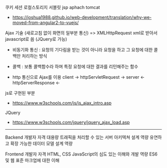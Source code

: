 쿠키 
세션
로컬스토리지
서블릿
jsp
aphach
tomcat

- https://joshua1988.github.io/web-development/translation/why-we-moved-from-angular2-to-vuejs/



Ajax 기술 (새로고침 없이 화면의 일부분 통신) => XMLHttpRequest 
xml로 받아서 javascript로 씀 (JQuery로 가능)

- 비동기화 통신 : 요청의 기다림을 받는 것이 아니라 요청을 하고 그 요청에 대한 콜백만 처리하는 방식 
- 콜백 : 보통 콜백함수라 하며 특정 요청에 대한 결과를 리턴해주는 함수  

- http 통신으로 Ajax를 이용
client -> httpServletRequest -> server
        <- httpServerResponse <-

js로 구현된 부분 
- https://www.w3schools.com/js/js_ajax_intro.asp

JQuery
- https://www.w3schools.com/jquery/jquery_ajax_load.asp 

----

Backend 개발자 자격
대용량 트래픽을 처리할 수 있는 서버 아키텍쳐 설계 역량
유연하고 확장 가능한 데이터 모델 설계 역량

Frontend 개발자 자격
HTML, CSS JavaScript의 심도 있는 이해와 개발 역량
ES6 및 웹 표준 마크업에 대한 이해